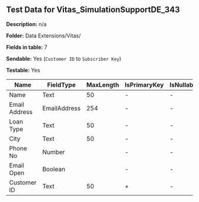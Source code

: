 ## Test Data for Vitas_SimulationSupportDE_343

**Description:** n/a

**Folder:** Data Extensions/Vitas/

**Fields in table:** 7

**Sendable:** Yes (`Customer ID` to `Subscriber Key`)

**Testable:** Yes

| Name | FieldType | MaxLength | IsPrimaryKey | IsNullable | DefaultValue |
| --- | --- | --- | --- | --- | --- |
| Name | Text | 50 | - | - |  |
| Email Address | EmailAddress | 254 | - | - |  |
| Loan Type | Text | 50 | - | - | Business |
| City | Text | 50 | - | - |  |
| Phone No | Number |  | - | - |  |
| Email Open | Boolean |  | - | - | false |
| Customer ID | Text | 50 | + | - |  |
